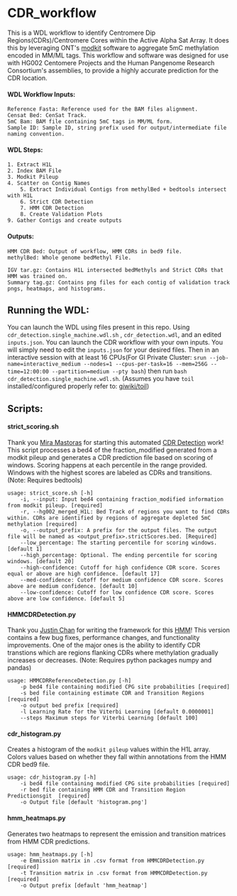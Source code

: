 # CDR_workflow
This is a WDL workflow to identify Centromere Dip Regions(CDRs)/Centromere Cores within the Active Alpha Sat Array. It does this by leveraging ONT's [modkit](https://github.com/nanoporetech/modkit) software to aggregate 5mC methylation encoded in MM/ML tags. This workflow and software was designed for use with HG002 Centomere Projects and the Human Pangenome Research Consortium's assemblies, to provide a highly accurate prediction for the CDR location. 

#### WDL Workflow Inputs:
    Reference Fasta: Reference used for the BAM files alignment.    
    Censat Bed: CenSat Track.    
    5mC Bam: BAM file containing 5mC tags in MM/ML form.     
    Sample ID: Sample ID, string prefix used for output/intermediate file naming convention.    

#### WDL Steps:
    1. Extract H1L
    2. Index BAM File
    3. Modkit Pileup
    4. Scatter on Contig Names
        5. Extract Individual Contigs from methylBed + bedtools intersect with H1L
        6. Strict CDR Detection
        7. HMM CDR Detection
        8. Create Validation Plots
    9. Gather Contigs and create outputs

#### Outputs:
    HMM CDR Bed: Output of workflow, HMM CDRs in bed9 file.
    methylBed: Whole genome bedMethyl File.
    
    IGV tar.gz: Contains H1L intersected bedMethyls and Strict CDRs that HMM was trained on.
    Summary tag.gz: Contains png files for each contig of validation track pngs, heatmaps, and histograms.

## Running the WDL:
You can launch the WDL using files present in this repo. Using `cdr_detection.single_machine.wdl.sh` , `cdr_detection.wdl`, and an edited `inputs.json`. You can launch the CDR workflow with your own inputs. You will simply need to edit the `inputs.json` for your desired files. Then in an interactive session with at least 16 CPUs(For GI Private Cluster: `srun --job-name=interactive_medium --nodes=1 --cpus-per-task=16 --mem=256G --time=12:00:00 --partition=medium --pty bash`) then run `bash cdr_detection.single_machine.wdl.sh`. (Assumes you have `toil` installed/configured properly refer to: [giwiki/toil](https://giwiki.gi.ucsc.edu/index.php?title=Phoenix_WDL_Tutorial))

## Scripts:
#### strict_scoring.sh    
Thank you [Mira Mastoras](https://github.com/miramastoras) for starting this automated [CDR Detection](https://github.com/miramastoras/CDR_detect/tree/main) work! This script processes a bed4 of the fraction_modified generated from a modkit pileup and generates a CDR prediction file based on scoring of windows. Scoring happens at each percentile in the range provided. Windows with the highest scores are labeled as CDRs and transitions. (Note: Requires bedtools)
```
usage: strict_score.sh [-h]
    -i, --input: Input bed4 containing fraction_modified information from modkit pileup. [required]
    -r, --hg002_merged_H1L: Bed Track of regions you want to find CDRs within. CDRs are identified by regions of aggregate depleted 5mC methylation [required]
    -o, --output_prefix: A prefix for the output files. The output file will be named as <output_prefix>.strictScores.bed. [Required]
    --low_percentage: The starting percentile for scoring windows. [default 1]
    --high_percentage: Optional. The ending percentile for scoring windows. [default 20]
    --high-confidence: Cutoff for high confidence CDR score. Scores equal or above are high confidence. [default 17]
    --med-confidence: Cutoff for medium confidence CDR score. Scores above are medium confidence. [default 10]
    --low-confidence: Cutoff for low confidence CDR score. Scores above are low confidence. [default 5]
```

#### HMMCDRDetection.py
Thank you [Justin Chan](https://github.com/Justinmchan408) for writing the framework for this [HMM](https://github.com/Justinmchan408/HMMCDRDetection)! This version contains a few bug fixes, performance changes, and functionality improvements. One of the major ones is the ability to identify CDR transtions which are regions flanking CDRs where methylation gradually increases or decreases. (Note: Requires python packages numpy and pandas)
```
usage: HMMCDRReferenceDetection.py [-h]  
    -p bed4 file containing modified CPG site probabilities [required]
    -s bed file containing estimate CDR and Transition Regions [required]
    -o output bed prefix [required]
    -l Learning Rate for the Viterbi Learning [default 0.0000001]
    --steps Maximum steps for Viterbi Learning [default 100]
```

#### cdr_histogram.py
Creates a histogram of the `modkit pileup` values within the H1L array. Colors values based on whether they fall within annotations from the HMM CDR bed9 file. 
```
usage: cdr_histogram.py [-h]  
    -i bed4 file containing modified CPG site probabilities [required]
    -r bed file containing HMM CDR and Transition Region Predictionsgit  [required]
    -o Output file [default 'histogram.png']
```

#### hmm_heatmaps.py
Generates two heatmaps to represent the emission and transition matrices from HMM CDR predictions. 
```
usage: hmm_heatmaps.py [-h]  
    -e Emmission matrix in .csv format from HMMCDRDetection.py [required]
    -t Transition matrix in .csv format from HMMCDRDetection.py [required]
    -o Output prefix [default 'hmm_heatmap']
```

